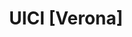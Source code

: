 ---
layout: page
title: UICI [Verona]
description: "Unione Italiana dei Ciechi e degli
Ipovedenti (UICI) [sez. Verona]"
img: ./assets/img/collaborations/logo_uici.png
imgalt: "Logo of the Unione Italiana dei Ciechi e degli Ipovedenti (UICI): it shows three letters (U,I,C), overlapping, with different colors"
importance: #1
category: #work
related_publications: false
inline: false
redirect: https://www.uiciverona.it/
---